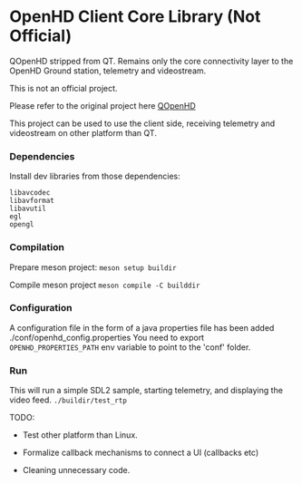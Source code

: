 # OpenHD Client Core Library (Not Official)

QOpenHD stripped from QT. Remains only the core connectivity layer to the OpenHD Ground station, telemetry and videostream.

This is not an official project.

Please refer to the original project here [QOpenHD](https://github.com/OpenHD/QOpenHD)

This project can be used to use the client side, receiving telemetry and videostream on other platform than QT.

### Dependencies

Install dev libraries from those dependencies:

```
libavcodec
libavformat
libavutil
egl
opengl
```

### Compilation 

Prepare meson project:
`meson setup buildir`

Compile meson project
`meson compile -C builddir`

### Configuration

A configuration file in the form of a java properties file has been added ./conf/openhd_config.properties
You need to export `OPENHD_PROPERTIES_PATH` env variable to point to the 'conf' folder.

### Run

This will run a simple SDL2 sample, starting telemetry, and displaying the video feed.
`./buildir/test_rtp`

TODO:
- Test other platform than Linux.
- Formalize callback mechanisms to connect a UI (callbacks etc)

- Cleaning unnecessary code.
